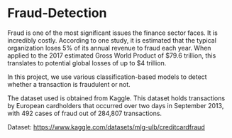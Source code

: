 # Fraud-Detection
 Fraud is one of the most significant issues the finance sector faces. It is incredibly costly. According to one study, it is estimated that the typical organization loses 5% of its annual revenue to fraud each year. When applied to the 2017 estimated Gross World Product of $79.6 trillion, this translates to potential global losses of up to $4 trillion.

In this project, we use various classification-based models to detect whether a transaction is fraudulent or not.

The dataset used is obtained from Kaggle. This dataset holds transactions by European cardholders that occurred over two days in September 2013, with 492 cases of fraud out of 284,807 transactions.

Dataset: https://www.kaggle.com/datasets/mlg-ulb/creditcardfraud
